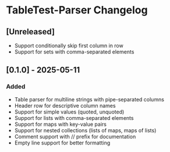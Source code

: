 # TableTest-Parser Changelog

## [Unreleased]
- Support conditionally skip first column in row
- Support for sets with comma-separated elements

## [0.1.0] - 2025-05-11
### Added
- Table parser for multiline strings with pipe-separated columns
- Header row for descriptive column names
- Support for simple values (quoted, unquoted)
- Support for lists with comma-separated elements
- Support for maps with key-value pairs
- Support for nested collections (lists of maps, maps of lists)
- Comment support with // prefix for documentation
- Empty line support for better formatting
